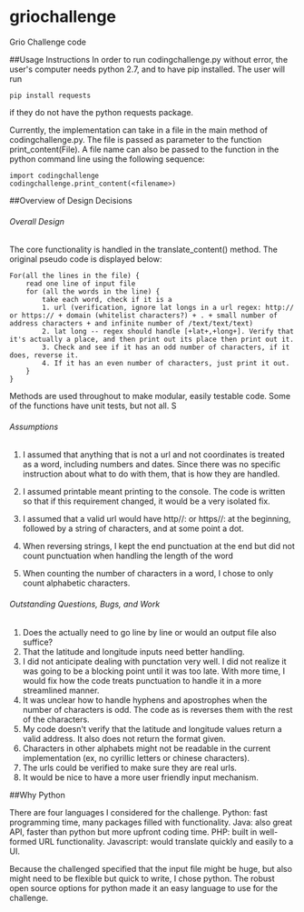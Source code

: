 # griochallenge
Grio Challenge code

##Usage Instructions
In order to run codingchallenge.py without error, the user's computer needs python 2.7, and to have pip installed. The user will run
``` 
pip install requests 
```
if they do not have the python requests package. 

Currently, the implementation can take in a file in the main method of codingchallenge.py. The file is passed as parameter to the function print_content(File). A file name can also be passed to the function in the python command line using the following sequence:

``` 
import codingchallenge
codingchallenge.print_content(<filename>)
``` 

##Overview of Design Decisions

###### Overall Design

The core functionality is handled in the translate_content() method. The original pseudo code is displayed below: 

```
For(all the lines in the file) {
	read one line of input file
	for (all the words in the line) {
		take each word, check if it is a 
		1. url (verification, ignore lat longs in a url regex: http:// or https:// + domain (whitelist characters?) + . + small number of address characters + and infinite number of /text/text/text)
		2. lat long -- regex should handle [+lat+,+long+]. Verify that it's actually a place, and then print out its place then print out it. 
		3. Check and see if it has an odd number of characters, if it does, reverse it. 
		4. If it has an even number of characters, just print it out. 
	}
}
```
Methods are used throughout to make modular, easily testable code. Some of the functions have unit tests, but not all. S


###### Assumptions
1. I assumed that anything that is not a url and not coordinates is treated as a word, including numbers and dates. Since there was no specific instruction about what to do with them, that is how they are handled. 
2. I assumed printable meant printing to the console. The code is written so that if this requirement changed, it would be a very isolated fix. 

4. I assumed that a valid url would have http//: or https//: at the beginning, followed by a string of characters, and at some point a dot.
5. When reversing strings, I kept the end punctuation at the end but did not count punctuation when handling the length of the word
6. When counting the number of characters in a word, I chose to only count alphabetic characters.

###### Outstanding Questions, Bugs, and Work

1. Does the actually need to go line by line or would an output file also suffice?
2. That the latitude and longitude inputs need better handling.
3. I did not anticipate dealing with punctation very well. I did not realize it was going to be a blocking point until it was too late. With more time, I would fix how the code treats punctuation to handle it in a more streamlined manner.
4. It was unclear how to handle hyphens and apostrophes when the number of characters is odd. The code as is reverses them with the rest of the characters.
5. My code doesn't verify that the latitude and longitude values return a valid address. It also does not return the format given.
6. Characters in other alphabets might not be readable in the current implementation (ex, no cyrillic letters or chinese characters).
7. The urls could be verified to make sure they are real urls. 
8. It would be nice to have a more user friendly input mechanism. 

##Why Python

There are four languages I considered for the challenge. Python: fast programming time, many packages filled with functionality. Java: also great API, faster than python but more upfront coding time. PHP: built in well-formed URL functionality. Javascript: would translate quickly and easily to a UI. 

Because the challenged specified that the input file might be huge, but also might need to be flexible but quick to write, I chose python. The robust open source options for python made it an easy language to use for the challenge.

